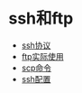 # ssh和ftp

+ [ssh协议](/common/ssh_and_ftp/ssh.md)
+ [ftp实际使用](/common/ssh_and_ftp/ftp.md)
+ [scp命令](/common/ssh_and_ftp/scp.md)
+ [ssh配置](/common/ssh_and_ftp/config_ssh.md)

